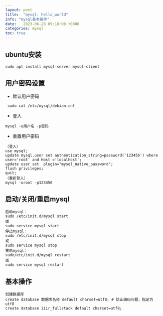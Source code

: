 ```yaml
---
layout: post
title:  "mysql: hello_world"
info: "mysql基本操作"
date:   2023-06-28 09:10:00 +0800
categories: mysql
toc: true
---
```




## ubuntu安装
```
sudo apt install mysql-server mysql-client
```

## 用户密码设置
- 默认用户密码
```
 sudo cat /etc/mysql/debian.cnf
```
- 登入
```
mysql -u用户名 -p密码
```
- 重置用户密码
```
（登入）
use mysql;
update mysql.user set authentication_string=password('123456') where user='root' and Host ='localhost'; 
update user set  plugin="mysql_native_password";     
flush privileges;
quit; 
（重新登入）
mysql -uroot -p123456
```

## 启动/关闭/重启mysql
```
启动mysql：
sudo /etc/init.d/mysql start
或
sudo service mysql start
停止mysql：
sudo /etc/init.d/mysql stop
或
sudo service mysql stop
重启mysql：
sudo/etc/init.d/mysql restart
或
sudo service mysql restart
```

## 基本操作
```
创建数据库
create database 数据库名称 default charset=utf8; # 防止编码问题，指定为 utf8
create database iiir_fullstack default charset=utf8;
```
